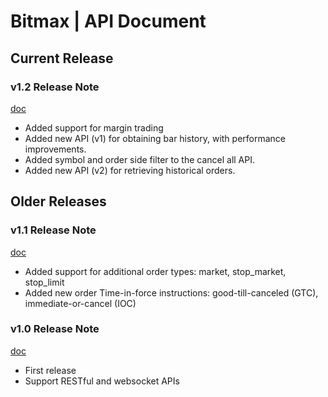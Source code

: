 Bitmax | API Document
==============================================

Current Release
----------------------------------------------

### v1.2 Release Note

[doc](bitmax-api-doc-v1.2.md)

* Added support for margin trading
* Added new API (v1) for obtaining bar history, with performance improvements.
* Added symbol and order side filter to the cancel all API.
* Added new API (v2) for retrieving historical orders. 

Older Releases
----------------------------------------------

### v1.1 Release Note

[doc](archive/bitmax-api-doc-v1.1.md)

* Added support for additional order types: market, stop_market, stop_limit
* Added new order Time-in-force instructions: good-till-canceled (GTC), immediate-or-cancel (IOC)

### v1.0 Release Note

[doc](archive/bitmax-api-doc-v1.0.md)

* First release
* Support RESTful and websocket APIs
